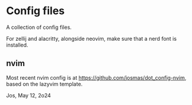 # Config files
A collection of config files.

For zellij and alacritty, alongside neovim, make sure that a nerd font is installed.

## nvim
Most recent nvim config is at https://github.com/josmas/dot_config-nvim, based on the lazyvim template.

Jos, May 12, 2o24
